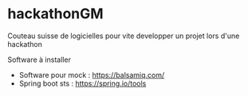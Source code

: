 # hackathonGM
Couteau suisse de logicielles pour vite developper un projet lors d'une hackathon

Software à installer
- Software pour mock : https://balsamiq.com/
- Spring boot sts : https://spring.io/tools



